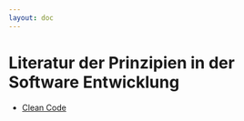 ```yaml
---
layout: doc
---
```


# Literatur der Prinzipien in der Software Entwicklung

* [Clean Code](https://www.amazon.de/Clean-Code-Handbook-Software-Craftsmanship/dp/0132350882)

